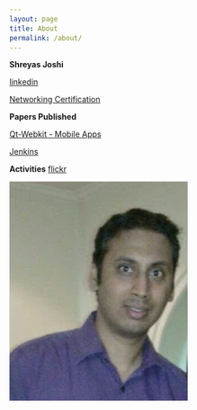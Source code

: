```yaml
---
layout: page
title: About
permalink: /about/
---
```


**Shreyas Joshi**

[linkedin](https://www.linkedin.com/in/shreyas-joshi-20640b22/)

[Networking Certification](https://www.youracclaim.com/badges/71113f38-defa-4c1e-a7bd-86241a4cbab6/public_url)

   **Papers Published**

[Qt-Webkit - Mobile Apps](https://opensourceforu.com/2014/09/qt-webkit-a-quick-way-to-develop-a-destop-or-mobile-app/)

[Jenkins](https://opensourceforu.com/2014/02/manage-routine-tasks-jenkins/)

  **Activities**
[flickr](https://www.flickr.com/photos/101288163@N03/)

<img src="/assets/img/About_Pic.jpg" alt="About Pic">
